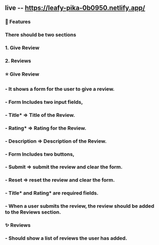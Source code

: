 ## live -- https://leafy-pika-0b0950.netlify.app/

### 🤩 Features

### There should be two sections

### 1. Give Review

### 2. Reviews

### ⭐ Give Review

### - It shows a form for the user to give a review.

### - Form Includes two input fields,

### - Title\* ⇒ Title of the Review.

### - Rating\* ⇒ Rating for the Review.

### - Description ⇒ Description of the Review.

### - Form Includes two buttons,

### - Submit ⇒ submit the review and clear the form.

### - Reset ⇒ reset the review and clear the form.

### - Title* and Rating* are required fields.

### - When a user submits the review, the review should be added to the Reviews section.

### ✨ Reviews

### - Should show a list of reviews the user has added.
